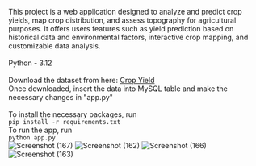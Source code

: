 This project is a web application designed to analyze and predict crop yields, map crop distribution, and assess topography for agricultural purposes. It offers users features such as yield prediction based on historical data and environmental factors, interactive crop mapping, and customizable data analysis.<br>
<br>
Python - 3.12<br><br>
Download the dataset from here:
<a href="https://www.kaggle.com/datasets/akshatgupta7/crop-yield-in-indian-states-dataset/">Crop Yield</a>
<br>
Once downloaded, insert the data into MySQL table and make the necessary changes in "app.py"
<br><br>
To install the necessary packages, run <br>
```pip install -r requirements.txt```
<br>
To run the app, run<br>
```python app.py```
<br>
![Screenshot (167)](https://github.com/jeyprabu/crop-yield-prediction-and-visualization/assets/135853635/4448b21e-f25b-4958-8922-6201a6506a6f)
![Screenshot (162)](https://github.com/jeyprabu/crop-yield-prediction-and-visualization/assets/135853635/2910c315-987e-4b77-a3e6-0b6cd7b13b72)
![Screenshot (166)](https://github.com/jeyprabu/crop-yield-prediction-and-visualization/assets/135853635/7f92696f-f725-42bc-b7c4-d0618b979b97)
![Screenshot (163)](https://github.com/jeyprabu/crop-yield-prediction-and-visualization/assets/135853635/a82442aa-e456-48ae-9f9a-5069302d1bc3)
